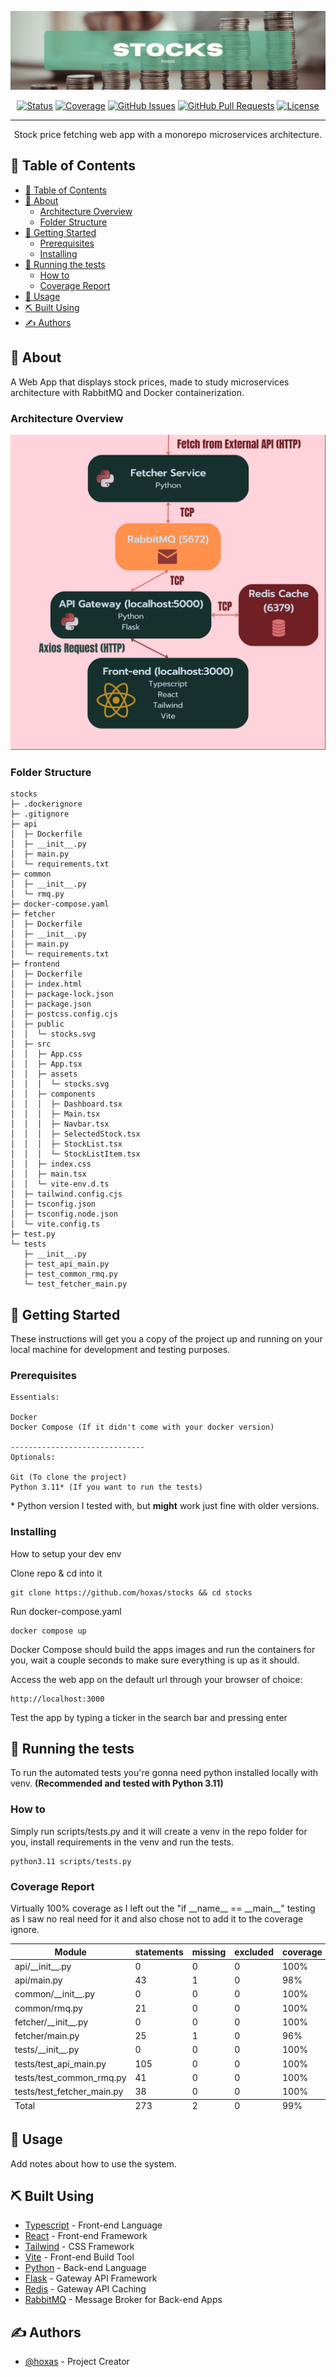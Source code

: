 <p align="center">
  <a href="" rel="noopener">
 <img src="./banner.png" alt="Project logo"></a>
</p>

<div align="center">

[![Status](https://img.shields.io/badge/status-WIP-yellow.svg)](#)
[![Coverage](https://img.shields.io/badge/coverage-99%25-success.svg)](#coverage-report)
[![GitHub Issues](https://img.shields.io/github/issues/hoxas/stocks.svg)](https://github.com/hoxas/stocks/issues)
[![GitHub Pull Requests](https://img.shields.io/github/issues-pr/hoxas/stocks.svg)](https://github.com/hoxas/stocks/pulls)
[![License](https://img.shields.io/badge/license-MIT-blue.svg)](/LICENSE)

</div>

---

<p align="center"> Stock price fetching web app with a monorepo microservices architecture.
    <br> 
</p>

## 📝 Table of Contents

- [📝 Table of Contents](#-table-of-contents)
- [🧐 About ](#-about-)
  - [Architecture Overview](#architecture-overview)
  - [Folder Structure](#folder-structure)
- [🏁 Getting Started ](#-getting-started-)
  - [Prerequisites](#prerequisites)
  - [Installing](#installing)
- [🔧 Running the tests ](#-running-the-tests-)
  - [How to](#how-to)
  - [Coverage Report](#coverage-report)
- [🎈 Usage ](#-usage-)
- [⛏️ Built Using ](#️-built-using-)
- [✍️ Authors ](#️-authors-)

## 🧐 About <a name = "about"></a>

A Web App that displays stock prices, made to study microservices architecture with RabbitMQ and Docker containerization.

### Architecture Overview

<img src="./architecture-overview.png">

### Folder Structure

```
stocks
├─ .dockerignore
├─ .gitignore
├─ api
│  ├─ Dockerfile
│  ├─ __init__.py
│  ├─ main.py
│  └─ requirements.txt
├─ common
│  ├─ __init__.py
│  └─ rmq.py
├─ docker-compose.yaml
├─ fetcher
│  ├─ Dockerfile
│  ├─ __init__.py
│  ├─ main.py
│  └─ requirements.txt
├─ frontend
│  ├─ Dockerfile
│  ├─ index.html
│  ├─ package-lock.json
│  ├─ package.json
│  ├─ postcss.config.cjs
│  ├─ public
│  │  └─ stocks.svg
│  ├─ src
│  │  ├─ App.css
│  │  ├─ App.tsx
│  │  ├─ assets
│  │  │  └─ stocks.svg
│  │  ├─ components
│  │  │  ├─ Dashboard.tsx
│  │  │  ├─ Main.tsx
│  │  │  ├─ Navbar.tsx
│  │  │  ├─ SelectedStock.tsx
│  │  │  ├─ StockList.tsx
│  │  │  └─ StockListItem.tsx
│  │  ├─ index.css
│  │  ├─ main.tsx
│  │  └─ vite-env.d.ts
│  ├─ tailwind.config.cjs
│  ├─ tsconfig.json
│  ├─ tsconfig.node.json
│  └─ vite.config.ts
├─ test.py
└─ tests
   ├─ __init__.py
   ├─ test_api_main.py
   ├─ test_common_rmq.py
   └─ test_fetcher_main.py

```

## 🏁 Getting Started <a name = "getting_started"></a>

These instructions will get you a copy of the project up and running on your local machine for development and testing purposes.

### Prerequisites

```
Essentials:

Docker
Docker Compose (If it didn't come with your docker version)

------------------------------
Optionals:

Git (To clone the project)
Python 3.11* (If you want to run the tests)
```

\* Python version I tested with, but **might** work just fine with older versions.

### Installing

How to setup your dev env

Clone repo & cd into it

```
git clone https://github.com/hoxas/stocks && cd stocks
```

Run docker-compose.yaml

```
docker compose up
```

Docker Compose should build the apps images and run the containers for you, wait a couple seconds to make sure everything is up as it should.

Access the web app on the default url through your browser of choice:

```
http://localhost:3000
```

Test the app by typing a ticker in the search bar and pressing enter

## 🔧 Running the tests <a name = "tests"></a>

To run the automated tests you're gonna need python installed locally with venv. **(Recommended and tested with Python 3.11)**

### How to

Simply run scripts/tests.py and it will create a venv in the repo folder for you, install requirements in the venv and run the tests.

```
python3.11 scripts/tests.py
```

### Coverage Report

Virtually 100% coverage as I left out the "if \_\_name\_\_ == \_\_main\_\_" testing as I saw no real need for it and also chose not to add it to the coverage ignore.

<table class="index" data-sortable>
    <thead>
        <tr class="tablehead" title="Click to sort">
            <th class="name left" aria-sort="none" data-shortcut="n">Module</th>
            <th aria-sort="none" data-default-sort-order="descending" data-shortcut="s">statements</th>
            <th aria-sort="none" data-default-sort-order="descending" data-shortcut="m">missing</th>
            <th aria-sort="none" data-default-sort-order="descending" data-shortcut="x">excluded</th>
            <th class="right" aria-sort="none" data-shortcut="c">coverage</th>
        </tr>
    </thead>
    <tbody>
        <tr class="file">
            <td class="name left">api/__init__.py</td>
            <td>0</td>
            <td>0</td>
            <td>0</td>
            <td class="right" data-ratio="0 0">100%</td>
        </tr>
        <tr class="file">
            <td class="name left">api/main.py</td>
            <td>43</td>
            <td>1</td>
            <td>0</td>
            <td class="right" data-ratio="42 43">98%</td>
        </tr>
        <tr class="file">
            <td class="name left">common/__init__.py</td>
            <td>0</td>
            <td>0</td>
            <td>0</td>
            <td class="right" data-ratio="0 0">100%</td>
        </tr>
        <tr class="file">
            <td class="name left">common/rmq.py</td>
            <td>21</td>
            <td>0</td>
            <td>0</td>
            <td class="right" data-ratio="21 21">100%</td>
        </tr>
        <tr class="file">
            <td class="name left">fetcher/__init__.py</td>
            <td>0</td>
            <td>0</td>
            <td>0</td>
            <td class="right" data-ratio="0 0">100%</td>
        </tr>
        <tr class="file">
            <td class="name left">fetcher/main.py</td>
            <td>25</td>
            <td>1</td>
            <td>0</td>
            <td class="right" data-ratio="24 25">96%</td>
        </tr>
        <tr class="file">
            <td class="name left">tests/__init__.py</td>
            <td>0</td>
            <td>0</td>
            <td>0</td>
            <td class="right" data-ratio="0 0">100%</td>
        </tr>
        <tr class="file">
            <td class="name left">tests/test_api_main.py</td>
            <td>105</td>
            <td>0</td>
            <td>0</td>
            <td class="right" data-ratio="105 105">100%</td>
        </tr>
        <tr class="file">
            <td class="name left">tests/test_common_rmq.py</td>
            <td>41</td>
            <td>0</td>
            <td>0</td>
            <td class="right" data-ratio="41 41">100%</td>
        </tr>
        <tr class="file">
            <td class="name left">tests/test_fetcher_main.py</td>
            <td>38</td>
            <td>0</td>
            <td>0</td>
            <td class="right" data-ratio="38 38">100%</td>
        </tr>
    </tbody>
    <tfoot>
        <tr class="total">
            <td class="name left">Total</td>
            <td>273</td>
            <td>2</td>
            <td>0</td>
            <td class="right" data-ratio="271 273">99%</td>
        </tr>
    </tfoot>
</table>

## 🎈 Usage <a name="usage"></a>

Add notes about how to use the system.

## ⛏️ Built Using <a name = "built_using"></a>

- [Typescript](https://www.typescriptlang.org/) - Front-end Language
- [React](https://react.dev/) - Front-end Framework
- [Tailwind](https://tailwindcss.com/) - CSS Framework
- [Vite](https://vitejs.dev/) - Front-end Build Tool
- [Python](https://www.python.org/) - Back-end Language
- [Flask](https://flask.palletsprojects.com/) - Gateway API Framework
- [Redis](https://redis.io/) - Gateway API Caching
- [RabbitMQ](https://www.rabbitmq.com/) - Message Broker for Back-end Apps

## ✍️ Authors <a name = "authors"></a>

- [@hoxas](https://github.com/hoxas) - Project Creator

<!-- See also the list of [contributors](https://github.com/hoxas/stocks/contributors) who participated in this project.

## 🎉 Acknowledgements <a name = "acknowledgement"></a>

- Hat tip to anyone whose code was used
- Inspiration
- References -->
